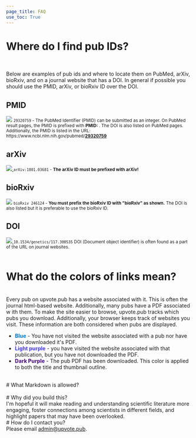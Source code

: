 ```yaml
---
page_title: FAQ
use_toc: True
---
```


# Where do I find pub IDs?
<br />

Below are examples of pub ids and where to locate them on PubMed, arXiv, bioRxiv, and on a journal website that has a DOI. In general if possible you should use the PMID, arXiv, or bioRxiv ID over the DOI.

## PMID 

<div class='row'>
    <div class='col-md-6'>
        <div class='thumbnail'>
            <a href='https://www.ncbi.nlm.nih.gov/pubmed/29320759' target='_blank'><img src='/static/img/guide/find-pmid.jpg' class='img-responsive'></a>
        <small><code>29320759</code> - The PubMed Identifier (PMID) can be submitted as an integer. On PubMed result pages, the PMID is prefixed with <strong>PMID: </strong>. The DOI is also listed on PubMed pages. Additionally, the PMID is listed in the URL: https://www.ncbi.nlm.nih.gov/pubmed/<a href='https://www.ncbi.nlm.nih.gov/pubmed/29320759'><strong>29320759</strong></a></small>
        </div>
    </div>
</div>

## arXiv

<div class='row'>
    <div class='col-md-6'>
        <div class='thumbnail'>
            <a href='http://www.genetics.org/content/208/1/283' target='_blank'>
                <img src='/static/img/guide/find-arxiv.jpg' class='img-responsive' />
            </a>
            <small><code>arXiv:1801.03681</code> - <strong>The arXiv ID must be prefixed with arXiv!</strong></small>
        </div>
    </div>
</div>

## bioRxiv

<div class='row'>
    <div class='col-md-6'>
        <div class='thumbnail'>
            <a href='https://www.biorxiv.org/collection/biochemistry' target='_blank'><img src='/static/img/guide/find-biorxiv.jpg' class='img-responsive'></a>
        <small><code>bioRxiv&nbsp;246124</code> - <strong>You must prefix the bioRxiv ID with "bioRxiv" as shown.</strong> The DOI is also listed but it is preferable to use the bioRxiv ID.</small>
        </div>
    </div>
</div>

## DOI

<div class='row'>
    <div class='col-md-6'>
        <div class='thumbnail'>
            <a href='http://www.genetics.org/content/208/1/283' target='_blank'>
                <img src='/static/img/guide/find-doi.jpg' class='img-responsive' />
            </a>
            <small><code>10.1534/genetics/117.300535</code> DOI (Document object identifier) is often found as a part of the URL on journal websites.</small>
        </div>
    </div>
</div>

<br />

# What do the colors of links mean?
<br />
Every pub on upvote.pub has a website associated with it. This is often the journal html-based website. Additionally, many pubs have a PDF associated w
ith them. To make the site easier to browse, upvote.pub tracks which pubs you download. Additionally, your browser keeps track of websites you visit. These information are both considered when pubs are displayed.

* <span style='color: #1484e4; font-weight: 800'>Blue</span> - You have not visited the website associated with a pub nor have you downloaded it's PDF.
* <span style='color: #5249fe; font-weight: 800'>Light purple</span> - you have visited the website associated with that publication, but you have not downloaded the PDF.
* <span style='color: #551a8b; font-weight: 800'>Dark Purple</span> - The pub PDF has been downloaded. This color is applied to both the title and thumbnail outline.

<br />
# What Markdown is allowed?
<br />


<br />
# Why did you build this?
<br />
I'm hopeful it will make reading and understanding scientific literature more engaging, foster connections among scientists in different fields, and highlight papers that may have been overlooked.

<br />
# How do I contact you?
<br />
Please email <a href='mailto:admin@upvote.pub'>admin@upvote.pub</a>.

